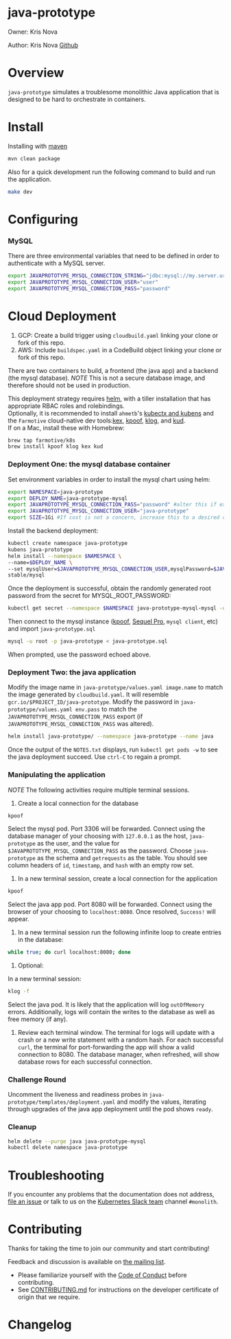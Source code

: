 # java-prototype

Owner: Kris Nova

Author: Kris Nova [Github][6]


# Overview

`java-prototype` simulates a troublesome monolithic Java application that is designed to be hard to orchestrate in containers.

# Install

Installing with [maven][5]

```bash
mvn clean package
```

Also for a quick development run the following command to build and run the application.

```bash
make dev
```

# Configuring

### MySQL

There are three environmental variables that need to be defined in order to authenticate with a MySQL server.

```bash
export JAVAPROTOTYPE_MYSQL_CONNECTION_STRING="jdbc:mysql://my.server.url/database"
export JAVAPROTOTYPE_MYSQL_CONNECTION_USER="user"
export JAVAPROTOTYPE_MYSQL_CONNECTION_PASS="password"
```

# Cloud Deployment
1. GCP: Create a build trigger using `cloudbuild.yaml` linking your clone or fork of this repo.
1. AWS: Include `buildspec.yaml` in a CodeBuild object linking your clone or fork of this repo. 

There are two containers to build, a frontend (the java app) and a backend (the mysql database). _NOTE_ This is not a secure database image, and therefore should not be used in production.

This deployment strategy requires [helm](https://helm.sh/), with a tiller installation that has appropriate RBAC roles and rolebindings.  
Optionally, it is recommended to install `ahmetb`'s [kubectx and kubens](https://github.com/ahmetb/kubectx) and the `Farmotive` cloud-native dev tools:[kex](https://github.com/farmotive/kex), [kpoof](https://github.com/farmotive/kpoof), [klog](https://github.com/farmotive/klog), and [kud](https://github.com/farmotive/kud).  
If on a Mac, install these with Homebrew:
```bash
brew tap farmotive/k8s
brew install kpoof klog kex kud
```

### Deployment One: the mysql database container
Set environment variables in order to install the mysql chart using helm:
```bash
export NAMESPACE=java-prototype
export DEPLOY_NAME=java-prototype-mysql
export JAVAPROTOTYPE_MYSQL_CONNECTION_PASS="password" #alter this if exposing this deployment externally
export JAVAPROTOTYPE_MYSQL_CONNECTION_USER="java-prototype"
export SIZE=1Gi #If cost is not a concern, increase this to a desired capacity, or omit ",persistence.size=$SIZE" below to use the default 10Gi allocation.
```

Install the backend deployment:

```bash
kubectl create namespace java-prototype
kubens java-prototype
helm install --namespace $NAMESPACE \
--name=$DEPLOY_NAME \
--set mysqlUser=$JAVAPROTOTYPE_MYSQL_CONNECTION_USER,mysqlPassword=$JAVAPROTOTYPE_MYSQL_CONNECTION_PASS,mysqlDatabase=java-prototype,persistence.size=$SIZE \
stable/mysql
```

Once the deployment is successful, obtain the randomly generated root password from the secret for MYSQL_ROOT_PASSWORD: 
```bash
kubectl get secret --namespace $NAMESPACE java-prototype-mysql-mysql -o jsonpath="{.data.mysql-root-password}" | base64 --decode; echo
```

Then connect to the mysql instance ([kpoof](https://github.com/farmotive/kpoof), [Sequel Pro](www.sequelpro.com), `mysql client`, etc) and import `java-prototype.sql`

```bash
mysql -u root -p java-prototype < java-prototype.sql
```
When prompted, use the password echoed above.

### Deployment Two: the java application

Modify the image name in `java-prototype/values.yaml image.name` to match the image generated by `cloudbuild.yaml`.  It will resemble `gcr.io/$PROJECT_ID/java-prototype`.
Modify the password in `java-prototype/values.yaml env.pass` to match the `JAVAPROTOTYPE_MYSQL_CONNECTION_PASS` export (if `JAVAPROTOTYPE_MYSQL_CONNECTION_PASS` was altered).

```bash
helm install java-prototype/ --namespace java-prototype --name java
```

Once the output of the `NOTES.txt` displays, run `kubectl get pods -w` to see the java deployment succeed.  Use `ctrl-C` to regain a prompt.

### Manipulating the application
_NOTE_ The following activities require multiple terminal sessions.

1. Create a local connection for the database 
```bash
kpoof
```
Select the mysql pod.  Port 3306 will be forwarded.  Connect using the database manager of your choosing with `127.0.0.1` as the host, `java-prototype` as the user, and the value for `$JAVAPROTOTYPE_MYSQL_CONNECTION_PASS` as the password.  Choose `java-prototype` as the schema and `getrequests` as the table.  You should see column headers of `id`, `timestamp`, and `hash` with an empty row set.

1. In a new terminal session, create a local connection for the application
```bash
kpoof
```
Select the java app pod.  Port 8080 will be forwarded.  Connect using the browser of your choosing to `localhost:8080`.  Once resolved, `Success!` will appear.

1. In a new terminal session run the following infinite loop to create entries in the database:
```bash
while true; do curl localhost:8080; done
```

1.  Optional:

In a new terminal session:
```bash
klog -f
```
Select the java pod.  It is likely that the application will log `outOfMemory` errors.  Additionally, logs will contain the writes to the database as well as free memory (if any).
1. Review each terminal window.  The terminal for logs will update with a crash or a new write statement with a random hash.  For each successful `curl`, the terminal for port-forwarding the app will show a valid connection to 8080.  The database manager, when refreshed, will show database rows for each successful connection.

### Challenge Round
Uncomment the liveness and readiness probes in `java-prototype/templates/deployment.yaml` and modify the values, iterating through upgrades of the java app deployment until the pod shows `ready`.

### Cleanup
```bash
helm delete --purge java java-prototype-mysql
kubectl delete namespace java-prototype
```



# Troubleshooting

If you encounter any problems that the documentation does not address, [file an issue][3] or talk to us on the [Kubernetes Slack team][4] channel `#monolith`.

# Contributing

Thanks for taking the time to join our community and start contributing!

Feedback and discussion is available on [the mailing list][2].

* Please familiarize yourself with the [Code of Conduct][0] before contributing.
* See [CONTRIBUTING.md][1] for instructions on the developer certificate of origin that we require.


# Changelog

[0]: https://github.com/heptio/java-prototype/CODE-OF-CONDUCT.md
[1]: https://github.com/heptio/java-prototype/CONTRIBUTING.md
[2]: https://groups.google.com/forum/#!forum/monolithic-apps-to-k8s
[3]: https://github.com/heptio/java-prototype/issues
[4]: http://slack.kubernetes.io/
[5]: https://maven.apache.org/install.html
[6]: https://github.com/kris-nova/
